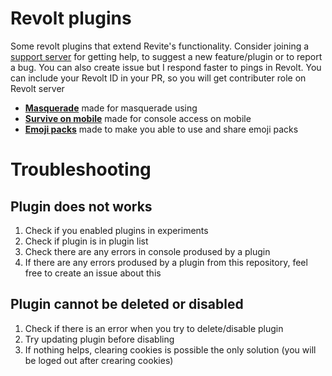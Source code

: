 # Revolt plugins
Some revolt plugins that extend Revite's functionality.
Consider joining a [support server](https://rvlt.gg/yrAmk9Zp) for getting help, to suggest a new feature/plugin or to report a bug.
You can also create issue but I respond faster to pings in Revolt. 
You can include your Revolt ID in your PR, so you will get contributer role on Revolt server

- **[Masquerade](masquerade)** made for masquerade using
- **[Survive on mobile](survive-on-mobile)** made for console access on mobile
- **[Emoji packs](emoji-packs)** made to make you able to use and share emoji packs

# Troubleshooting
## Plugin does not works
1. Check if you enabled plugins in experiments
2. Check if plugin is in plugin list
3. Check there are any errors in console prodused by a plugin
4. If there are any errors prodused by a plugin from this repository, feel free to create an issue about this

## Plugin cannot be deleted or disabled
1. Check if there is an error when you try to delete/disable plugin
2. Try updating plugin before disabling
3. If nothing helps, clearing cookies is possible the only solution (you will be loged out after crearing cookies)
